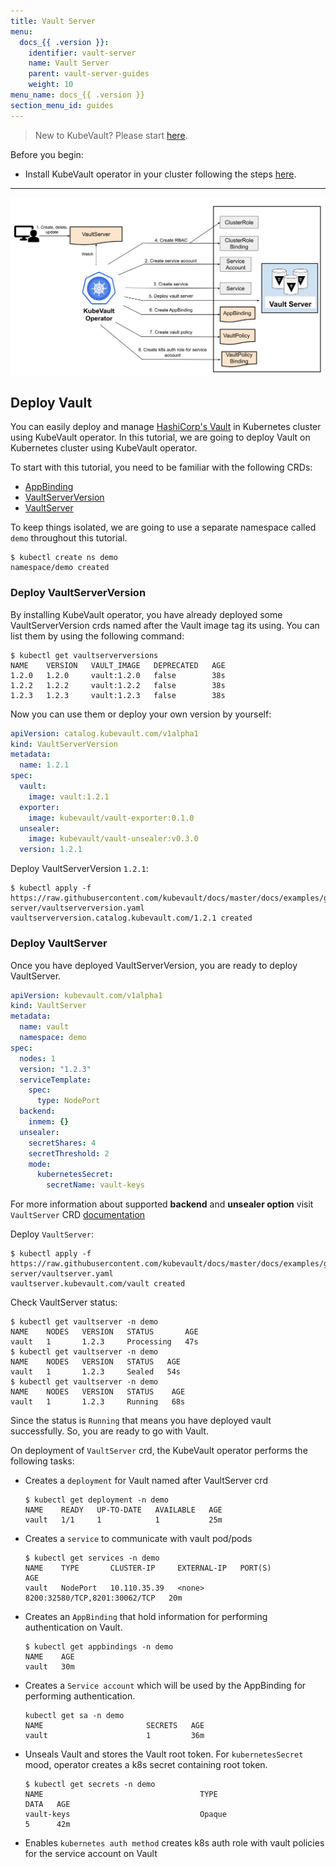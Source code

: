 ```yaml
---
title: Vault Server
menu:
  docs_{{ .version }}:
    identifier: vault-server
    name: Vault Server
    parent: vault-server-guides
    weight: 10
menu_name: docs_{{ .version }}
section_menu_id: guides
---
```


> New to KubeVault? Please start [here](/docs/concepts/README.md).

Before you begin:

- Install KubeVault operator in your cluster following the steps [here](/docs/setup/operator/install.md).

---

![Vault Server](/docs/images/guides/vault-server/vault_server.svg)

## Deploy Vault

You can easily deploy and manage [HashiCorp's Vault](https://www.vaultproject.io/) in Kubernetes cluster
using KubeVault operator. In this tutorial, we are going to deploy Vault on Kubernetes cluster using KubeVault operator.

To start with this tutorial, you need to be familiar with the following CRDs:
- [AppBinding](/docs/concepts/vault-server-crds/auth-methods/appbinding.md)
- [VaultServerVersion](/docs/concepts/vault-server-crds/vaultserverversion.md)
- [VaultServer](/docs/concepts/vault-server-crds/vaultserver.md)

To keep things isolated, we are going to use a separate namespace called `demo` throughout this tutorial.

```console
$ kubectl create ns demo
namespace/demo created
```
### Deploy VaultServerVersion

By installing KubeVault operator, you have already deployed some VaultServerVersion crds named after
the Vault image tag its using. You can list them by using the following command:

```console
$ kubectl get vaultserverversions
NAME    VERSION   VAULT_IMAGE   DEPRECATED   AGE
1.2.0   1.2.0     vault:1.2.0   false        38s
1.2.2   1.2.2     vault:1.2.2   false        38s
1.2.3   1.2.3     vault:1.2.3   false        38s
```
Now you can use them or deploy your own version by yourself:

```yaml
apiVersion: catalog.kubevault.com/v1alpha1
kind: VaultServerVersion
metadata:
  name: 1.2.1
spec:
  vault:
    image: vault:1.2.1
  exporter:
    image: kubevault/vault-exporter:0.1.0
  unsealer:
    image: kubevault/vault-unsealer:v0.3.0
  version: 1.2.1
```
Deploy VaultServerVersion `1.2.1`:

```console
$ kubectl apply -f https://raw.githubusercontent.com/kubevault/docs/master/docs/examples/guides/vault-server/vaultserverversion.yaml
vaultserverversion.catalog.kubevault.com/1.2.1 created
```

### Deploy VaultServer

Once you have deployed VaultServerVersion, you are ready to deploy VaultServer.

```yaml
apiVersion: kubevault.com/v1alpha1
kind: VaultServer
metadata:
  name: vault
  namespace: demo
spec:
  nodes: 1
  version: "1.2.3"
  serviceTemplate:
    spec:
      type: NodePort
  backend:
    inmem: {}
  unsealer:
    secretShares: 4
    secretThreshold: 2
    mode:
      kubernetesSecret:
        secretName: vault-keys
```
For more information about supported **backend** and **unsealer option** visit `VaultServer` CRD [documentation](/docs/concepts/vault-server-crds/vaultserver.md)

Deploy `VaultServer`:

```console
$ kubectl apply -f https://raw.githubusercontent.com/kubevault/docs/master/docs/examples/guides/vault-server/vaultserver.yaml
vaultserver.kubevault.com/vault created
```
Check VaultServer status:

```console
$ kubectl get vaultserver -n demo
NAME    NODES   VERSION   STATUS       AGE
vault   1       1.2.3     Processing   47s
$ kubectl get vaultserver -n demo
NAME    NODES   VERSION   STATUS   AGE
vault   1       1.2.3     Sealed   54s
$ kubectl get vaultserver -n demo
NAME    NODES   VERSION   STATUS    AGE
vault   1       1.2.3     Running   68s
```

Since the status is `Running` that means you have deployed vault successfully.
So, you are ready to go with Vault.

On deployment of `VaultServer` crd, the KubeVault operator performs the following tasks:

- Creates a `deployment` for Vault named after VaultServer crd
    ```console
    $ kubectl get deployment -n demo
    NAME    READY   UP-TO-DATE   AVAILABLE   AGE
    vault   1/1     1            1           25m
    ```
- Creates a `service` to communicate with vault pod/pods
    ```console
    $ kubectl get services -n demo
    NAME    TYPE       CLUSTER-IP     EXTERNAL-IP   PORT(S)                         AGE
    vault   NodePort   10.110.35.39   <none>        8200:32580/TCP,8201:30062/TCP   20m
    ```
- Creates an `AppBinding` that hold information for performing authentication on Vault.
    ```console
    $ kubectl get appbindings -n demo
    NAME    AGE
    vault   30m
    ```
- Creates a `Service account` which will be used by the AppBinding for performing authentication.
    ```console
    kubectl get sa -n demo
    NAME                       SECRETS   AGE
    vault                      1         36m
    ```
- Unseals Vault and stores the Vault root token. For `kubernetesSecret` mood, operator creates a k8s secret containing root token.
    ```console
    $ kubectl get secrets -n demo
    NAME                                   TYPE                                  DATA   AGE
    vault-keys                             Opaque                                5      42m
    ```

- Enables `kubernetes auth method` creates k8s auth role with vault policies for the service account on Vault

